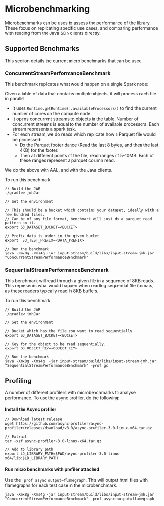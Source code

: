 # Microbenchmarking

Microbenchmarks can be uses to assess the performance of the library. 
These focus on replicating specific use cases, and comparing performance with 
reading from the Java SDK clients directly. 

## Supported Benchmarks

This section details the current micro benchmarks that can be used.

### ConcurrentStreamPerformanceBenchmark 

This benchmark replicates what would happen on a single Spark node:

Given a table of data that contains multiple objects, it will process each file in parallel.

* It uses `Runtime.getRuntime().availableProcessors()` to find the current number of cores on the compute node.
* It opens concurrent streams to objects in the table. Number of concurrent streams is equal to the number of available
processors. Each stream represents a spark task.
* For each stream, we do reads which replicate how a Parquet file would be processed:
  * Do the Parquet footer dance (Read the last 8 bytes, and then the last 4KB) for the footer.
  * Then at different points of the file, read ranges of 5-10MB. Each of these ranges represent a parquet column read.

We do the above with AAL, and with the Java clients. 

To run this benchmark

```
// Build the JAR
./gradlew jmhJar

// Set the environment

// This should be a bucket which contains your dataset, ideally with a few hundred files. 
// Can be of any file format, benchmark will just do a parquet read pattern on it.
export S3_DATASET_BUCKET=<BUCKET>

// Prefix data is under in the given bucket
export  S3_TEST_PREFIX=<DATA_PREFIX>

// Run the benchmark
java -Xmx8g -Xms4g -jar input-stream/build/libs/input-stream-jmh.jar "ConcurrentStreamPerformanceBenchmark" 
```

### SequentialStreamPerformanceBenchmark

This benchmark will read through a given file in a sequence of 8KB reads. This represents what would happen when
reading sequential file formats, as these readers typically read in 8KB buffers. 

To run this benchmark

```
// Build the JAR
./gradlew jmhJar

// Set the environment

// Bucket which has the file you want to read sequentially
export S3_DATASET_BUCKET=<BUCKET>

// Key for the object to be read sequentially. 
export S3_OBJECT_KEY=<OBJECT_KEY>

// Run the benchmark
java -Xmx8g -Xms4g  -jar input-stream/build/libs/input-stream-jmh.jar "SequentialStreamPerformanceBenchmark" -prof gc
```

## Profiling

A number of different profilers with microbenchmarks to analyse performance. To use the async profiler, 
do the following:

#### Install the Async profiler

```
// Download latest release
wget https://github.com/async-profiler/async-profiler/releases/download/v3.0/async-profiler-3.0-linux-x64.tar.gz

// Extract
tar -xzf async-profiler-3.0-linux-x64.tar.gz

// Add to library path
export LD_LIBRARY_PATH=$PWD/async-profiler-3.0-linux-x64/lib:$LD_LIBRARY_PATH
```

#### Run micro benchmarks with profiler attached

Use the `-prof async:output=flamegraph`. This will output html files with flamegraphs for each test case in 
the microbenchmark.

```
java -Xmx8g -Xms4g -jar input-stream/build/libs/input-stream-jmh.jar "ConcurrentStreamPerformanceBenchmark" -prof async:output=flamegraph
```